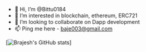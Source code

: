 - 👋 Hi, I’m @Bittu0184
- 👀 I’m interested in blockchain, ethereum, ERC721 
- 💞️ I’m looking to collaborate on Dapp development
- 📫 Ping me here - baje003@gmail.com

[![Brajesh's GitHub stats](https://github-readme-stats.vercel.app/api?username=Bittu0184&count_private=true&show_icons=true)]

<!---
Bittu0184/Bittu0184 is a ✨ special ✨ repository because its `README.md` (this file) appears on your GitHub profile.
You can click the Preview link to take a look at your changes.
--->
